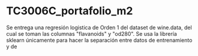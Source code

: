 # TC3006C_portafolio_m2
Se entrega una regresión logistica de Orden 1 del dataset de wine.data, del cual se toman las columnas "flavanoids" y "od280". Se usa la librería sklearn únicamente para hacer la separación entre datos de entrenamiento y de 
